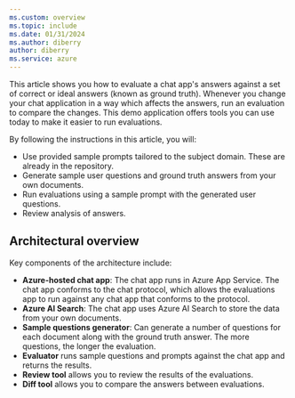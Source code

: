 ```yaml
---
ms.custom: overview
ms.topic: include
ms.date: 01/31/2024
ms.author: diberry
author: diberry
ms.service: azure
---
```


This article shows you how to evaluate a chat app's answers against a set of correct or ideal answers (known as ground truth). Whenever you change your chat application in a way which affects the answers, run an evaluation to compare the changes. This demo application offers tools you can use today to make it easier to run evaluations.

By following the instructions in this article, you will:

- Use provided sample prompts tailored to the subject domain. These are already in the repository.
- Generate sample user questions and ground truth answers from your own documents.
- Run evaluations using a sample prompt with the generated user questions.
- Review analysis of answers.

## Architectural overview

Key components of the architecture include:

* **Azure-hosted chat app**: The chat app runs in Azure App Service. The chat app conforms to the chat protocol, which allows the evaluations app to run against any chat app that conforms to the protocol.
* **Azure AI Search**: The chat app uses Azure AI Search to store the data from your own documents. 
* **Sample questions generator**: Can generate a number of questions for each document along with the ground truth answer. The more questions, the longer the evaluation.
* **Evaluator** runs sample questions and prompts against the chat app and returns the results.
* **Review tool** allows you to review the results of the evaluations.
* **Diff tool** allows you to compare the answers between evaluations.
